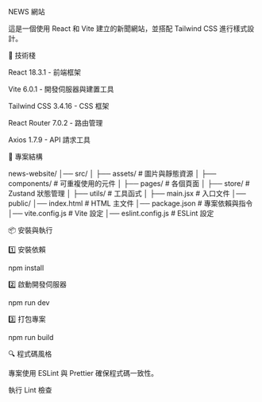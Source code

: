  NEWS 網站

這是一個使用 React 和 Vite 建立的新聞網站，並搭配 Tailwind CSS 進行樣式設計。

🚀 技術棧

React 18.3.1 - 前端框架

Vite 6.0.1 - 開發伺服器與建置工具

Tailwind CSS 3.4.16 - CSS 框架

React Router 7.0.2 - 路由管理


Axios 1.7.9 - API 請求工具

📂 專案結構

news-website/
│── src/
│   ├── assets/       # 圖片與靜態資源
│   ├── components/   # 可重複使用的元件
│   ├── pages/        # 各個頁面
│   ├── store/        # Zustand 狀態管理
│   ├── utils/        # 工具函式
│   ├── main.jsx      # 入口文件
│── public/
│── index.html        # HTML 主文件
│── package.json      # 專案依賴與指令
│── vite.config.js    # Vite 設定
│── eslint.config.js  # ESLint 設定

📦 安裝與執行

1️⃣ 安裝依賴

npm install

2️⃣ 啟動開發伺服器

npm run dev

3️⃣ 打包專案

npm run build

🔍 程式碼風格

專案使用 ESLint 與 Prettier 確保程式碼一致性。

執行 Lint 檢查

